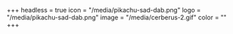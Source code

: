 +++
headless = true
icon = "/media/pikachu-sad-dab.png"
logo = "/media/pikachu-sad-dab.png"
image = "/media/cerberus-2.gif"
color = ""
+++
